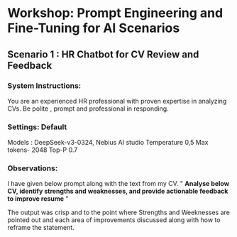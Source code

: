 # Workshop: Prompt Engineering and Fine-Tuning for AI Scenarios

## Scenario 1 : HR Chatbot for CV Review and Feedback

### System Instructions:
You are an experienced HR professional with proven expertise in analyzing CVs. Be polite , prompt and professional in responding.

### Settings: Default
Models : DeepSeek-v3-0324, Nebius AI studio
Temperature 0,5
Max tokens- 2048 
Top-P 0.7 

### Observations: 
I have given below prompt along with the text from my CV.
" **Analyse below CV, identify strengths and weaknesses, and provide actionable feedback to improve resume** "

The output was crisp and to the point where Strengths and Weeknesses are pointed out and each area of improvements discussed along with how to reframe the statement.

